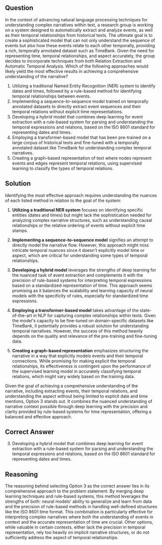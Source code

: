 ## Question
In the context of advancing natural language processing techniques for understanding complex narratives within text, a research group is working on a system designed to automatically extract and analyze events, as well as their temporal relationships from historical texts. The ultimate goal is to create a sophisticated model that can not only understand the sequence of events but also how these events relate to each other temporally, providing a rich, temporally annotated dataset such as TimeBank. Given the need for representing time, temporal relationships, and aspect accurately, the group decides to incorporate techniques from both Relation Extraction and Automatic Temporal Analysis. Which of the following approaches would likely yield the most effective results in achieving a comprehensive understanding of the narrative?

1. Utilizing a traditional Named Entity Recognition (NER) system to identify dates and times, followed by a rule-based method for identifying temporal relationships between events.
2. Implementing a sequence-to-sequence model trained on temporally annotated datasets to directly extract event sequences and their temporal relations without explicit time representations.
3. Developing a hybrid model that combines deep learning for event extraction with a rule-based system for parsing and understanding the temporal expressions and relations, based on the ISO 8601 standard for representing dates and times.
4. Employing a transformer-based model that has been pre-trained on a large corpus of historical texts and fine-tuned with a temporally annotated dataset like TimeBank for understanding complex temporal narratives.
5. Creating a graph-based representation of text where nodes represent events and edges represent temporal relations, using supervised learning to classify the types of temporal relations.

## Solution
Identifying the most effective approach requires understanding the nuances of each listed method in relation to the goal of the system:

1. **Utilizing a traditional NER system** focuses on identifying specific entities (dates and times) but might lack the sophistication needed for analyzing complex narrative structures, such as understanding causal relationships or the relative ordering of events without explicit time stamps.

2. **Implementing a sequence-to-sequence model** signifies an attempt to directly model the narrative flow. However, this approach might miss intricate temporal nuances since it doesn't explicitly model time or aspect, which are critical for understanding some types of temporal relationships.

3. **Developing a hybrid model** leverages the strengths of deep learning for the nuanced task of event extraction and complements it with the precision of rule-based systems for interpreting temporal expressions based on a standardized representation of time. This approach seems promising as it balances the scalability and learning capacity of neural models with the specificity of rules, especially for standardized time expressions.

4. **Employing a transformer-based model** takes advantage of the state-of-the-art in NLP for capturing complex relationships within texts. Given the model's capacity to be fine-tuned on domain-specific datasets like TimeBank, it potentially provides a robust solution for understanding temporal narratives. However, the success of this method heavily depends on the quality and relevance of the pre-training and fine-tuning data.

5. **Creating a graph-based representation** emphasizes structuring the narrative in a way that explicitly models events and their temporal connections. While promising for making explicit the temporal relationships, its effectiveness is contingent upon the performance of the supervised learning model in accurately classifying temporal relations, which might vary widely based on the training data.

Given the goal of achieving a comprehensive understanding of the narrative, including extracting events, their temporal relations, and understanding the aspect without being limited to explicit date and time mentions, Option 3 stands out. It combines the nuanced understanding of narrative context possible through deep learning with the precision and clarity provided by rule-based systems for time representation, offering a balanced and effective approach.

## Correct Answer
3. Developing a hybrid model that combines deep learning for event extraction with a rule-based system for parsing and understanding the temporal expressions and relations, based on the ISO 8601 standard for representing dates and times.

## Reasoning
The reasoning behind selecting Option 3 as the correct answer lies in its comprehensive approach to the problem statement. By merging deep learning techniques and rule-based systems, this method leverages the strengths of both: neural models' ability to generalize and learn from data and the precision of rule-based methods in handling well-defined structures like the ISO 8601 time format. This combination is particularly effective for interpreting complex narratives where both the understanding of events in context and the accurate representation of time are crucial. Other options, while valuable in certain contexts, either lack the precision in temporal representation, rely too heavily on implicit narrative structures, or do not sufficiently address the aspect of temporal relationships.